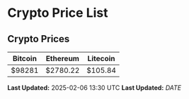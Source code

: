 # Crypto Price List

## Crypto Prices
| Bitcoin | Ethereum | Litecoin |
| ------- | -------- | -------- |
| $98281 | $2780.22 | $105.84 |
**Last Updated:** 2025-02-06 13:30 UTC
**Last Updated:** $DATE$
